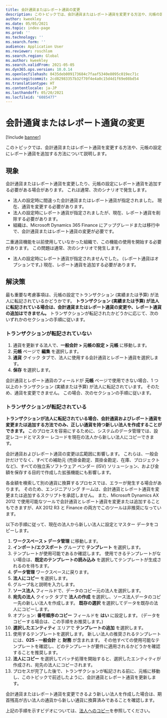 ```yaml
---
title: 会計通貨またはレポート通貨の変更
description: このトピックでは、会計通貨またはレポート通貨を変更する方法や、元帳の設定にレポート通貨を追加する方法について説明します。
author: kweekley
ms.date: 05/05/2021
ms.topic: index-page
ms.prod: ''
ms.technology: ''
ms.search.form: ''
audience: Application User
ms.reviewer: roschlom
ms.search.region: Global
ms.author: kweekley
ms.search.validFrom: 2021-05-05
ms.dyn365.ops.version: 10.0.14
ms.openlocfilehash: 0435deb009173684c7faaf5340e8095c019ec71c
ms.sourcegitcommit: 2cd82983357b32f70f4e4a0c15d4d1f69e08bd54
ms.translationtype: HT
ms.contentlocale: ja-JP
ms.lasthandoff: 05/20/2021
ms.locfileid: "6085477"
---
```

# <a name="change-the-accounting-or-reporting-currency"></a>会計通貨またはレポート通貨の変更

[!include [banner](../includes/banner.md)]

このトピックでは、会計通貨またはレポート通貨を変更する方法や、元帳の設定にレポート通貨を追加する方法について説明します。

## <a name="symptom"></a>現象

会計通貨またはレポート通貨を変更したり、元帳の設定にレポート通貨を追加する必要がある場合があります。 これは通常、次のシナリオで発生します。

- 法人の設定時に間違った会計通貨またはレポート通貨が指定されました。 現在、通貨を変更する必要があります。
- 法人の設定時にレポート通貨が指定されましたが、現在、レポート通貨を削除する必要があります。
- 組織は、Microsoft Dynamics 365 Finance にアップグレードまたは移行中で、会計通貨またはレポート通貨の変更が必要です。

二重通貨機能を以前使用していなかった組織で、この機能の使用を開始する必要があります。 この問題は通常、次のシナリオで発生します。

- 法人の設定時にレポート通貨が指定されませんでした。 (レポート通貨はオプションです。) 現在、レポート通貨を追加する必要があります。

## <a name="resolution"></a>解決策

最も重要な考慮事項は、元帳の設定でトランザクション (実績または予算) が法人に転記されているかどうかです。 **トランザクション (実績または予算) が法人に転記されている場合は、会計通貨またはレポート通貨の変更や、レポート通貨の追加はできません。** トランザクションが転記されたかどうかに応じて、次のいずれかのセクションの手順に従います。

### <a name="no-transactions-have-been-posted"></a>トランザクションが転記されていない

1. 通貨を更新する法人で、**一般会計 \> 元帳の設定 \> 元帳** に移動します。
2. **元帳** ページで **編集** を選択します。
3. **通貨** クイック タブで、法人に使用する会計通貨とレポート通貨を選択します。
4. **保存** を選択します。

会計通貨とレポート通貨のフィールドが **元帳** ページで使用できない場合、1 つ以上のトランザクション (実績または予算) が法人に転記されています。 そのため、通貨を変更できません。 この場合、次のセクションの手順に従います。

### <a name="transactions-have-been-posted"></a>トランザクションが転記されている

**トランザクションが法人に転記されている場合、会計通貨およびレポート通貨を変更または追加する方法でのみ、正しい通貨を持つ新しい法人を作成することができます。** このプロセスを容易にするために、システムのデータ管理では、設定レコードとマスター レコードを現在の法人から新しい法人にコピーできます。

会計通貨およびレポート通貨の変更は広範囲に影響します。 これらは、一般会計だけでなく、すべての補助元 (売掛金勘定、買掛金勘定、在庫、プロジェクトなど)、すべての独立系ソフトウェア ベンダー (ISV) ソリューション、および金額を保存する目的で作成した拡張機能にも影響します。

各金額を検索して別の通貨に換算するプロセスでは、エラーが発生する場合があります。 そのため、エンジニアリング チームは、会計通貨とレポート通貨を変更または追加するスクリプトを承認しません。 また、Microsoft Dynamics AX 2012 で使用可能なツールで会計通貨とレポート通貨を変更または追加することもできますが、AX 2012 R3 と Finance の両方でこのツールは非推奨になっています。

以下の手順に従って、現在の法人から新しい法人に設定とマスター データをコピーします。

1. **ワークスペース \> データ管理** に移動します。
2. **インポート/エクスポート** グループで **テンプレート** を選択します。
3. テンプレートが使用可能であるか確認します。 使用できるテンプレートがない場合は、**既定のテンプレートの読み込み** を選択してテンプレートが生成されるのを待ちます。
4. **データ管理** ワークスペースに戻ります。
5. **法人にコピー** を選択します。
6. グループ名と説明を入力します。
7. **ソース法人** フィールドで、データのコピー元の法人を選択します。
8. **宛先の法人** クイック タブで **法人の作成** を選択し、ソース法人データのコピー先の新しい法人を作成します。 **既存の選択** を選択してデータを既存の法人にコピーします。
9. オプション: **番号順序のコピー** フィールドを **はい** に設定します。 (データをコピーする場合は、この手順をお推奨します。)
10. **選択したエンティティ** エリアで **テンプレートの追加** を選択します。
11. 使用するテンプレートを選択します。 新しい法人の推奨されるテンプレートには、**025 - 一般会計** と **財務** が含まれます。 その他すべての使用可能なテンプレートを確認し、どのテンプレートが要件に適用されるかどうかを確認することを推奨します。
12. **法人にコピー** を選択してバッチ処理を開始すると、選択したエンティティが作成され、宛先の法人にコピーされます。
13. プロセスが完了した後で、トランザクションが転記される前に、元帳に移動し、このトピックで前述したように、会計通貨とレポート通貨を更新します。

会計通貨またはレポート通貨を変更できるよう新しい法人を作成した場合は、期首残高が古い法人の通貨から新しい通貨に換算済みであることを確認します。

上記の手順を示すビデオについては、[法人へのコピー](https://community.dynamics.com/365/b/techtalks/posts/copy-into-legal-entity-october-24-2017)を参照してください。
